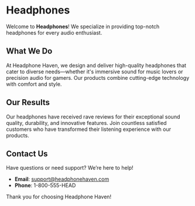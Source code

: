 # Headphones

Welcome to **Headphones**! We specialize in providing top-notch headphones for every audio enthusiast.

## What We Do

At Headphone Haven, we design and deliver high-quality headphones that cater to diverse needs—whether it's immersive sound for music lovers or precision audio for gamers. Our products combine cutting-edge technology with comfort and style.

## Our Results

Our headphones have received rave reviews for their exceptional sound quality, durability, and innovative features. Join countless satisfied customers who have transformed their listening experience with our products.

## Contact Us

Have questions or need support? We’re here to help!

- **Email**: support@headphonehaven.com
- **Phone**: 1-800-555-HEAD

Thank you for choosing Headphone Haven!
